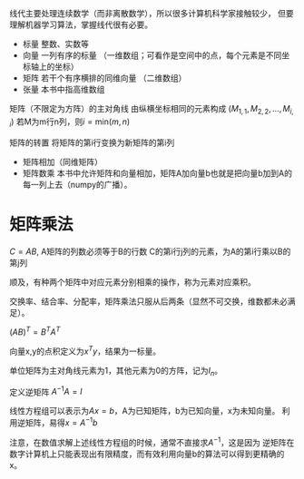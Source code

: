 线代主要处理连续数学（而非离散数学），所以很多计算机科学家接触较少，
但要理解机器学习算法，掌握线代很有必要。

- 标量  整数、实数等
- 向量  一列有序的标量 （一维数组；可看作是空间中的点，每个元素是不同坐标轴上的坐标）
- 矩阵  若干个有序横排的同维向量 （二维数组）
- 张量  本书中指高维数组

矩阵（不限定为方阵）的主对角线  由纵横坐标相同的元素构成  ($M_{1,1}, M_{2,2}, \ldots, M_{i,i}$)
若M为m行n列，则$i=\mbox{min}(m,n)$

矩阵的转置  将矩阵的第i行变换为新矩阵的第i列

- 矩阵相加（同维矩阵）
- 矩阵数乘
本书中允许矩阵和向量相加，矩阵A加向量b也就是把向量b加到A的每一列上去（numpy的广播）。

# 矩阵乘法
$C=AB$, A矩阵的列数必须等于B的行数
C的第i行j列的元素，为A的第i行乘以B的第j列

顺及，有种两个矩阵中对应元素分别相乘的操作，称为元素对应乘积。

交换率、结合率、分配率，矩阵乘法只服从后两条（显然不可交换，维数都未必满足）。

$(AB)^T=B^TA^T$

向量x,y的点积定义为$x^Ty$，结果为一标量。

单位矩阵为主对角线元素为1，其他元素为0的方阵，记为$I_n$。

定义逆矩阵  $A^{-1}A=I$

线性方程组可以表示为$Ax=b$，A为已知矩阵，b为已知向量，x为未知向量。
利用逆矩阵，易得$x=A^{-1}b$

注意，在数值求解上述线性方程组的时候，通常不直接求$A^{-1}$，这是因为
逆矩阵在数字计算机上只能表现出有限精度，而有效利用向量b的算法可以得到更精确的x。


